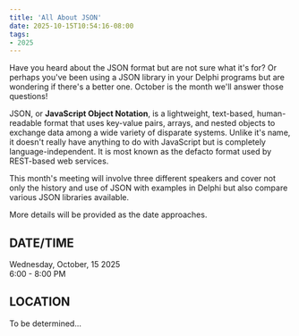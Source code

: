 ```yaml
---
title: 'All About JSON'
date: 2025-10-15T10:54:16-08:00
tags: 
- 2025
---
```


Have you heard about the JSON format but are not sure what it's for? Or perhaps you've been using a JSON library in your Delphi programs but are wondering if there's a better one.  October is the month we'll answer those questions!

<!--more-->

JSON, or **JavaScript Object Notation**, is a lightweight, text-based, human-readable format that uses key-value pairs, arrays, and nested objects to exchange data among a wide variety of disparate systems. Unlike it's name, it doesn't really have anything to do with JavaScript but is completely language-independent. It is most known as the defacto format used by REST-based web services.

This month's meeting will involve three different speakers and cover not only the history and use of JSON with examples in Delphi but also compare various JSON libraries available.

More details will be provided as the date approaches.

## DATE/TIME ##

Wednesday, October, 15 2025  
6:00 - 8:00 PM

## LOCATION ##

To be determined...